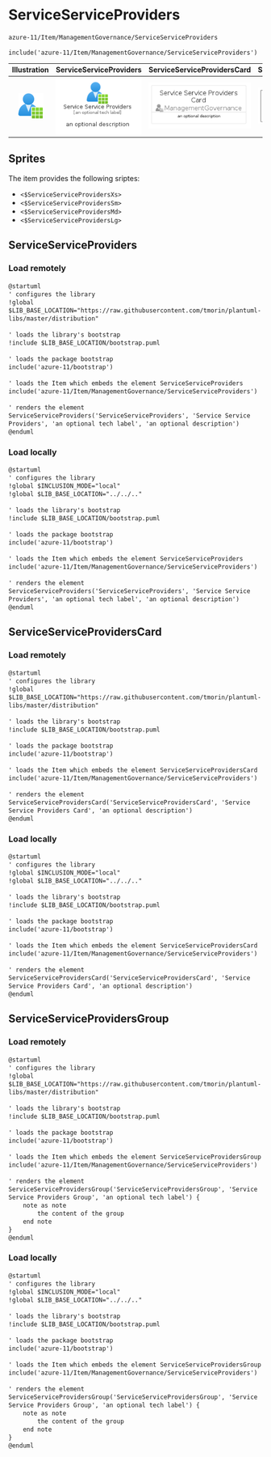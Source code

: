 # ServiceServiceProviders


```text
azure-11/Item/ManagementGovernance/ServiceServiceProviders
```

```text
include('azure-11/Item/ManagementGovernance/ServiceServiceProviders')
```



| Illustration | ServiceServiceProviders | ServiceServiceProvidersCard | ServiceServiceProvidersGroup |
| :---: | :---: | :---: | :---: |
| ![illustration for Illustration](../../../azure-11/Item/ManagementGovernance/ServiceServiceProviders.png) | ![illustration for ServiceServiceProviders](../../../azure-11/Item/ManagementGovernance/ServiceServiceProviders.Local.png) | ![illustration for ServiceServiceProvidersCard](../../../azure-11/Item/ManagementGovernance/ServiceServiceProvidersCard.Local.png) | ![illustration for ServiceServiceProvidersGroup](../../../azure-11/Item/ManagementGovernance/ServiceServiceProvidersGroup.Local.png) |



## Sprites
The item provides the following sriptes:

- `<$ServiceServiceProvidersXs>`
- `<$ServiceServiceProvidersSm>`
- `<$ServiceServiceProvidersMd>`
- `<$ServiceServiceProvidersLg>`





## ServiceServiceProviders

### Load remotely
```plantuml
@startuml
' configures the library
!global $LIB_BASE_LOCATION="https://raw.githubusercontent.com/tmorin/plantuml-libs/master/distribution"

' loads the library's bootstrap
!include $LIB_BASE_LOCATION/bootstrap.puml

' loads the package bootstrap
include('azure-11/bootstrap')

' loads the Item which embeds the element ServiceServiceProviders
include('azure-11/Item/ManagementGovernance/ServiceServiceProviders')

' renders the element
ServiceServiceProviders('ServiceServiceProviders', 'Service Service Providers', 'an optional tech label', 'an optional description')
@enduml
```

### Load locally
```plantuml
@startuml
' configures the library
!global $INCLUSION_MODE="local"
!global $LIB_BASE_LOCATION="../../.."

' loads the library's bootstrap
!include $LIB_BASE_LOCATION/bootstrap.puml

' loads the package bootstrap
include('azure-11/bootstrap')

' loads the Item which embeds the element ServiceServiceProviders
include('azure-11/Item/ManagementGovernance/ServiceServiceProviders')

' renders the element
ServiceServiceProviders('ServiceServiceProviders', 'Service Service Providers', 'an optional tech label', 'an optional description')
@enduml
```

## ServiceServiceProvidersCard

### Load remotely
```plantuml
@startuml
' configures the library
!global $LIB_BASE_LOCATION="https://raw.githubusercontent.com/tmorin/plantuml-libs/master/distribution"

' loads the library's bootstrap
!include $LIB_BASE_LOCATION/bootstrap.puml

' loads the package bootstrap
include('azure-11/bootstrap')

' loads the Item which embeds the element ServiceServiceProvidersCard
include('azure-11/Item/ManagementGovernance/ServiceServiceProviders')

' renders the element
ServiceServiceProvidersCard('ServiceServiceProvidersCard', 'Service Service Providers Card', 'an optional description')
@enduml
```

### Load locally
```plantuml
@startuml
' configures the library
!global $INCLUSION_MODE="local"
!global $LIB_BASE_LOCATION="../../.."

' loads the library's bootstrap
!include $LIB_BASE_LOCATION/bootstrap.puml

' loads the package bootstrap
include('azure-11/bootstrap')

' loads the Item which embeds the element ServiceServiceProvidersCard
include('azure-11/Item/ManagementGovernance/ServiceServiceProviders')

' renders the element
ServiceServiceProvidersCard('ServiceServiceProvidersCard', 'Service Service Providers Card', 'an optional description')
@enduml
```

## ServiceServiceProvidersGroup

### Load remotely
```plantuml
@startuml
' configures the library
!global $LIB_BASE_LOCATION="https://raw.githubusercontent.com/tmorin/plantuml-libs/master/distribution"

' loads the library's bootstrap
!include $LIB_BASE_LOCATION/bootstrap.puml

' loads the package bootstrap
include('azure-11/bootstrap')

' loads the Item which embeds the element ServiceServiceProvidersGroup
include('azure-11/Item/ManagementGovernance/ServiceServiceProviders')

' renders the element
ServiceServiceProvidersGroup('ServiceServiceProvidersGroup', 'Service Service Providers Group', 'an optional tech label') {
    note as note
        the content of the group
    end note
}
@enduml
```

### Load locally
```plantuml
@startuml
' configures the library
!global $INCLUSION_MODE="local"
!global $LIB_BASE_LOCATION="../../.."

' loads the library's bootstrap
!include $LIB_BASE_LOCATION/bootstrap.puml

' loads the package bootstrap
include('azure-11/bootstrap')

' loads the Item which embeds the element ServiceServiceProvidersGroup
include('azure-11/Item/ManagementGovernance/ServiceServiceProviders')

' renders the element
ServiceServiceProvidersGroup('ServiceServiceProvidersGroup', 'Service Service Providers Group', 'an optional tech label') {
    note as note
        the content of the group
    end note
}
@enduml
```

